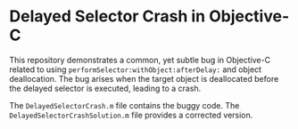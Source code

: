 # Delayed Selector Crash in Objective-C

This repository demonstrates a common, yet subtle bug in Objective-C related to using `performSelector:withObject:afterDelay:` and object deallocation.  The bug arises when the target object is deallocated before the delayed selector is executed, leading to a crash.

The `DelayedSelectorCrash.m` file contains the buggy code. The `DelayedSelectorCrashSolution.m` file provides a corrected version.